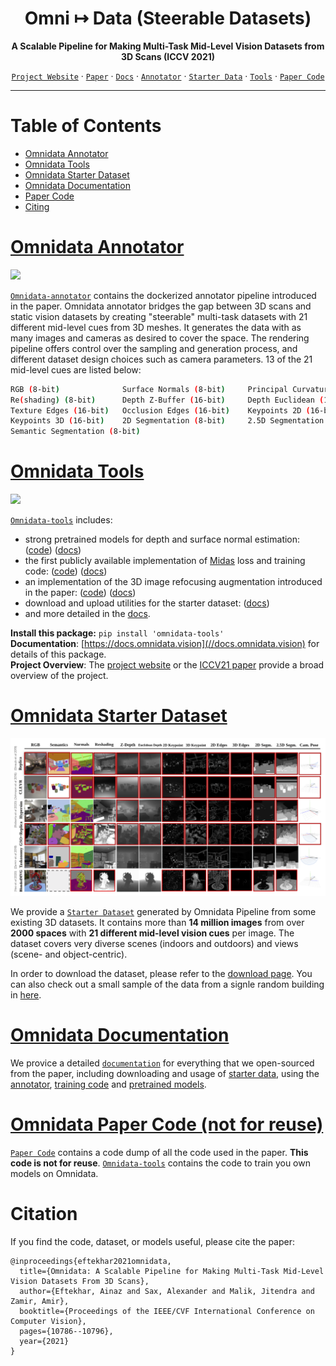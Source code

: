 <div align="center">

# Omni ↦ Data (Steerable Datasets)
  
**A Scalable Pipeline for Making Multi-Task Mid-Level Vision Datasets from 3D Scans (ICCV 2021)**
  

[`Project Website`](https://omnidata.vision) &centerdot; [`Paper`](https://arxiv.org/abs/2110.04994) &centerdot; [`Docs`](//docs.omnidata.vision) &centerdot; [`Annotator`](https://github.com/EPFL-VILAB/omnidata-tools/tree/main/omnidata_annotator) &centerdot; [`Starter Data`](//docs.omnidata.vision/starter_dataset.html) &centerdot;  [`Tools`](https://github.com/EPFL-VILAB/omnidata-tools/tree/main/omnidata_tools/torch) &centerdot; [`Paper Code`](https://github.com/EPFL-VILAB/omnidata-tools/tree/main/paper_code)

</div>

---

Table of Contents
=================
   * [Omnidata Annotator](#omnidata-annotator)
   * [Omnidata Tools](#omnidata-tools)
   * [Omnidata Starter Dataset](#omnidata-starter-dataset)
   * [Omnidata Documentation](#omnidata-documentation)
   * [Paper Code](#omnidata-paper-code-not-for-reuse)
   * [Citing](#citation)

# [Omnidata Annotator](https://github.com/EPFL-VILAB/omnidata-tools/tree/main/omnidata_annotator)

![](./assets/point_5.gif)

[`Omnidata-annotator`](https://github.com/EPFL-VILAB/omnidata-tools/tree/main/omnidata_annotator) contains the dockerized annotator pipeline introduced in the paper. Omnidata annotator bridges the gap between 3D scans and static vision datasets by creating "steerable" multi-task datasets with 21 different mid-level cues from 3D meshes. It generates the data with as many images and cameras as desired to cover the space. The rendering pipeline offers control over the sampling and generation process, and different dataset design choices such as camera parameters. 13 of the 21 mid-level cues are listed below:
```bash
RGB (8-bit)              Surface Normals (8-bit)     Principal Curvature (8-bit)
Re(shading) (8-bit)      Depth Z-Buffer (16-bit)     Depth Euclidean (16-bit)
Texture Edges (16-bit)   Occlusion Edges (16-bit)    Keypoints 2D (16-bit)
Keypoints 3D (16-bit)    2D Segmentation (8-bit)     2.5D Segmentation (8-bit)
Semantic Segmentation (8-bit)
```

# [Omnidata Tools](https://github.com/EPFL-VILAB/omnidata-tools/tree/main/omnidata_tools/torch)

![](./assets/depth_to_norm.gif)

[`Omnidata-tools`](https://github.com/EPFL-VILAB/omnidata-tools/tree/main/omnidata_tools/torch) includes:

   * strong pretrained models for depth and surface normal estimation: ([code](https://github.com/EPFL-VILAB/omnidata-tools/tree/main/omnidata_tools/torch#pretrained-models)) ([docs](https://docs.omnidata.vision/pretrained.html#Pretrained-Models))
   * the first publicly available implementation of [Midas](https://github.com/isl-org/MiDaS) loss and training code: ([code](https://github.com/EPFL-VILAB/omnidata-tools/tree/main/omnidata_tools/torch#midas-implementation)) ([docs](https://docs.omnidata.vision/training.html#MiDaS-Implementation))
   * an implementation of the 3D image refocusing augmentation introduced in the paper: ([code](https://github.com/EPFL-VILAB/omnidata-tools/tree/main/omnidata_tools/torch#3d-image-refocusing)) ([docs](https://docs.omnidata.vision/training.html#3D-Depth-of-Field-Augmentation))
   * download and upload utilities for the starter dataset: ([docs](https://docs.omnidata.vision/omnitools.html))
   * and more detailed in the [docs](//docs.omnidata.vision).

**Install this package:** `pip install 'omnidata-tools'` <br>
**Documentation**: [https://docs.omnidata.vision](//docs.omnidata.vision) for details of this package.  <br>
**Project Overview**: The [project website](https://omnidata.vision) or the [ICCV21 paper](https://omnidata.vision/#paper) provide a broad overview of the project.

# [Omnidata Starter Dataset](https://docs.omnidata.vision/starter_dataset.html)

![](./assets/starter_dataset.png)

We provide a [`Starter Dataset`](https://docs.omnidata.vision/starter_dataset.html) generated by Omnidata Pipeline from some existing 3D datasets. It contains more than **14 million images** from over **2000 spaces** with **21 different mid-level vision cues** per image. The dataset covers very diverse scenes (indoors and outdoors) and views (scene- and object-centric).

In order to download the dataset, please refer to the [download page](https://docs.omnidata.vision/starter_dataset_download.html). You can also check out a small sample of the data from a signle random building in [here](https://docs.omnidata.vision/starter_dataset.html#Sample-Data).

# [Omnidata Documentation](https://docs.omnidata.vision)
We provice a detailed [`documentation`](https://docs.omnidata.vision) for everything that we open-sourced from the paper, including downloading and usage of [starter data](https://docs.omnidata.vision/starter_dataset.html), using the [annotator](https://docs.omnidata.vision/annotator_usage.html), [training code](https://docs.omnidata.vision/training.html) and [pretrained models](https://docs.omnidata.vision/pretrained.html).


# [Omnidata Paper Code (not for reuse)](https://github.com/EPFL-VILAB/omnidata-tools/tree/main/paper_code)
[`Paper Code`](https://github.com/EPFL-VILAB/omnidata-tools/tree/main/omnidata_tools) contains a code dump of all the code used in the paper. **This code is not for reuse**. [`Omnidata-tools`](https://github.com/EPFL-VILAB/omnidata-tools/tree/main/omnidata_tools) contains the code to train you own models on Omnidata.

# Citation
If you find the code, dataset, or models useful, please cite the paper:
```
@inproceedings{eftekhar2021omnidata,
  title={Omnidata: A Scalable Pipeline for Making Multi-Task Mid-Level Vision Datasets From 3D Scans},
  author={Eftekhar, Ainaz and Sax, Alexander and Malik, Jitendra and Zamir, Amir},
  booktitle={Proceedings of the IEEE/CVF International Conference on Computer Vision},
  pages={10786--10796},
  year={2021}
}
```
